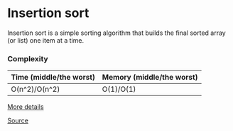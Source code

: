 # Insertion sort

Insertion sort is a simple sorting algorithm that builds the final sorted array (or list) one item at a time.

### Complexity

| Time (middle/the worst) | Memory (middle/the worst) |
| ----------------------- | ------------------------- |
| O(n^2)/O(n^2)           | O(1)/O(1)                 |

[More details](https://en.wikipedia.org/wiki/Insertion_sort)

[Source](insertion-sort.ts#L4)
